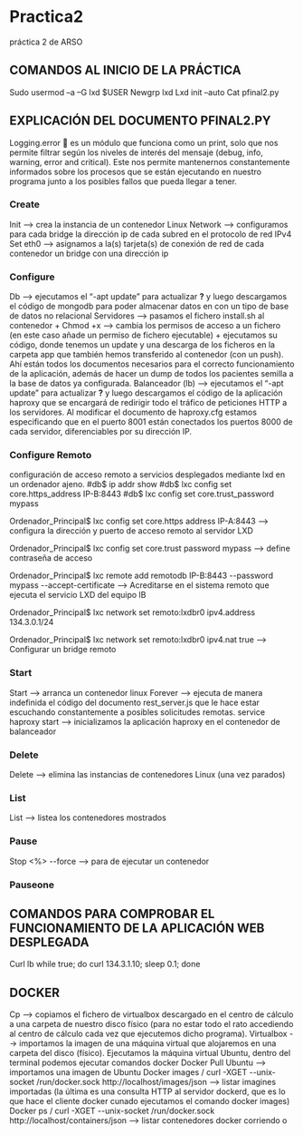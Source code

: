 # Practica2
práctica 2 de ARSO
## COMANDOS AL INICIO DE LA PRÁCTICA
Sudo usermod –a –G lxd $USER
Newgrp lxd
Lxd init –auto
Cat pfinal2.py 
## EXPLICACIÓN DEL DOCUMENTO PFINAL2.PY
Logging.error  es un módulo que funciona como un print, solo que nos permite filtrar según los niveles de interés del mensaje (debug, info, warning, error and critical). Este nos permite mantenernos constantemente informados sobre los procesos que se están ejecutando en nuestro programa junto a los posibles fallos que pueda llegar a tener. 
### Create
Init --> crea la instancia de un contenedor Linux
Network --> configuramos para cada bridge la dirección ip de cada subred en el protocolo de red IPv4
Set eth0 --> asignamos a la(s) tarjeta(s) de conexión de red de cada contenedor un bridge con una dirección ip 
### Configure
Db --> ejecutamos el “-apt update” para actualizar __?__ y luego descargamos el código de mongodb para poder almacenar datos en con un tipo de base de datos no relacional
Servidores --> pasamos el fichero install.sh al contenedor + Chmod +x --> cambia los permisos de acceso a un fichero (en este caso añade un permiso de fichero ejecutable) + ejecutamos su código, donde tenemos un update y una descarga de los ficheros en la carpeta app que también hemos transferido al contenedor (con un push). Ahí están todos los documentos necesarios para el correcto funcionamiento de la aplicación, además de hacer un dump de todos los pacientes semilla a la base de datos ya configurada.
Balanceador (lb) --> ejecutamos el “-apt update” para actualizar __?__ y luego descargamos el código de la aplicación haproxy que se encargará de redirigir todo el tráfico de peticiones HTTP a los servidores. Al modificar el documento de haproxy.cfg estamos especificando que en el puerto 8001 están conectados los puertos 8000 de cada servidor, diferenciables por su dirección IP. 
### Configure Remoto 
configuración de acceso remoto a servicios desplegados mediante lxd en un ordenador ajeno.
   	#db$ ip addr show
	#db$ lxc config set core.https_address IP-B:8443
	#db$ lxc config set core.trust_password mypass

Ordenador_Principal$ lxc config set core.https address IP-A:8443 --> configura la dirección y puerto de acceso remoto al servidor LXD

Ordenador_Principal$ lxc config set core.trust password mypass --> define contraseña de acceso

Ordenador_Principal$ lxc remote add remotodb IP-B:8443 --password mypass --accept-certificate --> Acreditarse en el sistema remoto que ejecuta el servicio LXD del equipo lB

Ordenador_Principal$ lxc network set remoto:lxdbr0 ipv4.address 134.3.0.1/24

Ordenador_Principal$ lxc network set remoto:lxdbr0 ipv4.nat true --> Configurar un bridge remoto
### Start
Start --> arranca un contenedor linux
Forever --> ejecuta de manera indefinida el código del documento rest_server.js que le hace estar escuchando constantemente a posibles solicitudes remotas.
service haproxy start --> inicializamos la aplicación haproxy en el contenedor de balanceador
### Delete
Delete --> elimina las instancias de contenedores Linux (una vez parados)
### List
List --> listea los contenedores mostrados 
### Pause
Stop <%> --force --> para de ejecutar un contenedor
### Pauseone

## COMANDOS PARA COMPROBAR EL FUNCIONAMIENTO DE LA APLICACIÓN WEB DESPLEGADA
Curl lb
while true; do curl 134.3.1.10; sleep 0.1; done

## DOCKER
Cp --> copiamos el fichero de virtualbox descargado en el centro de cálculo a una carpeta de nuestro disco físico (para no estar todo el rato accediendo al centro de cálculo cada vez que ejecutemos dicho programa). 
Virtualbox --> importamos la imagen de una máquina virtual que alojaremos en una carpeta del disco (físico). Ejecutamos la máquina virtual Ubuntu, dentro del terminal podemos ejecutar comandos docker
Docker Pull Ubuntu --> importamos una imagen de Ubuntu 
Docker images / curl -XGET --unix-socket /run/docker.sock http://localhost/images/json --> listar imagines importadas (la última es una consulta HTTP al servidor dockerd, que es lo que hace el cliente docker cunado ejecutamos el comando docker images)
Docker ps / curl -XGET --unix-socket /run/docker.sock http://localhost/containers/json --> listar contenedores docker corriendo o 
